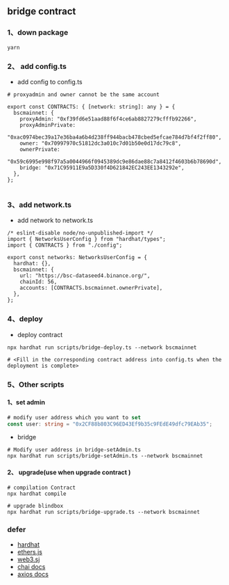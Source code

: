 ## bridge contract

### 1、down package

```
yarn
```

### 2、 add config.ts

- add config to config.ts

```
# proxyadmin and owner cannot be the same account

export const CONTRACTS: { [network: string]: any } = {
  bscmainnet: {
    proxyAdmin: "0xf39fd6e51aad88f6f4ce6ab8827279cfffb92266",
    proxyAdminPrivate:
      "0xac0974bec39a17e36ba4a6b4d238ff944bacb478cbed5efcae784d7bf4f2ff80",
    owner: "0x70997970c51812dc3a010c7d01b50e0d17dc79c8",
    ownerPrivate:
      "0x59c6995e998f97a5a0044966f0945389dc9e86dae88c7a8412f4603b6b78690d",
    bridge: "0x71C95911E9a5D330f4D621842EC243EE1343292e",
  },
};


```

### 3、add network.ts

- add network to network.ts

```
/* eslint-disable node/no-unpublished-import */
import { NetworksUserConfig } from "hardhat/types";
import { CONTRACTS } from "./config";

export const networks: NetworksUserConfig = {
  hardhat: {},
  bscmainnet: {
    url: "https://bsc-dataseed4.binance.org/",
    chainId: 56,
    accounts: [CONTRACTS.bscmainnet.ownerPrivate],
  },
};
```

### 4、deploy

- deploy contract

```
npx hardhat run scripts/bridge-deploy.ts --network bscmainnet

# <Fill in the corresponding contract address into config.ts when the deployment is complete>
```

### 5、Other scripts

#### 1、set admin

```typescript
# modify user address which you want to set
const user: string = "0x2CF88b803C96ED43Ef9b35c9FEdE49dfc79EAb35";

```
- bridge

```
# Modify user address in bridge-setAdmin.ts 
npx hardhat run scripts/bridge-setAdmin.ts --network bscmainnet
```

#### 2、 upgrade(use when upgrade contract )

```
# compilation Contract
npx hardhat compile

# upgrade blindbox
npx hardhat run scripts/bridge-upgrade.ts --network bscmainnet
```

### defer

- [hardhat](https://hardhat.org/getting-started/)
- [ethers.js](https://docs.ethers.io/v5/getting-started/)
- [web3.sj](https://web3js.readthedocs.io/en/v1.2.11/getting-started.html)
- [chai docs](https://www.chaijs.com/api/bdd/)
- [axios docs](https://axios-http.com/docs/intro)
